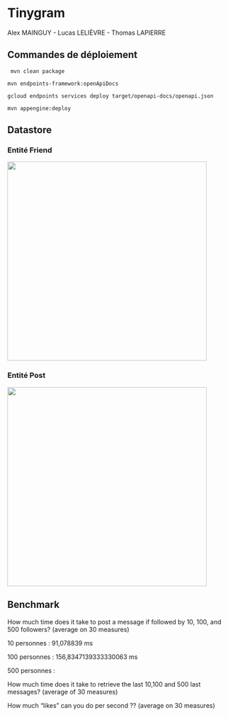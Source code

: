 # Tinygram

Alex MAINGUY - Lucas LELIÈVRE - Thomas LAPIERRE

## Commandes de déploiement

``` mvn clean package```

```mvn endpoints-framework:openApiDocs```  

```gcloud endpoints services deploy target/openapi-docs/openapi.json  ```

```mvn appengine:deploy ```

## Datastore
### Entité Friend
<img src="https://github.com/AlexM02/tinygram/blob/main/image-readme/friend-kind.png" width="450"/>

### Entité Post
<img src="https://github.com/AlexM02/tinygram/blob/main/image-readme/post-kind.png" width="450"/>

## Benchmark

How much time does it take to post a message if followed by 10, 100, and 500 followers? (average on 30 measures)

10 personnes : 
91,078839 ms 

100 personnes : 
156,8347139333330063 ms

500 personnes :

How much time does it take to retrieve the last 10,100 and 500 last messages? (average of 30 measures)

How much “likes” can you do per second ?? (average on 30 measures)

